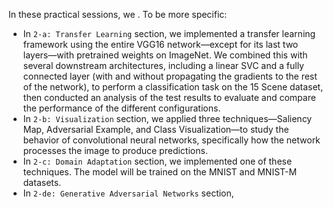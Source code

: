 In these practical sessions, we . To be more specific: 

- In `2-a: Transfer Learning` section, we implemented a transfer learning framework using the entire VGG16 network—except for its last two layers—with pretrained weights on ImageNet. We combined this with several downstream architectures, including a linear SVC and a fully connected layer (with and without propagating the gradients to the rest of the network), to perform a classification task on the 15 Scene dataset, then conducted an analysis of the test results to evaluate and compare the performance of the different configurations.
- In `2-b: Visualization` section, we applied three techniques—Saliency Map, Adversarial Example, and Class Visualization—to study the behavior of convolutional neural networks, specifically how the network processes the image to produce predictions. 
- In `2-c: Domain Adaptation` section, we implemented one of these techniques. The model will be trained on the MNIST and MNIST-M datasets.
- In `2-de: Generative Adversarial Networks` section, 
